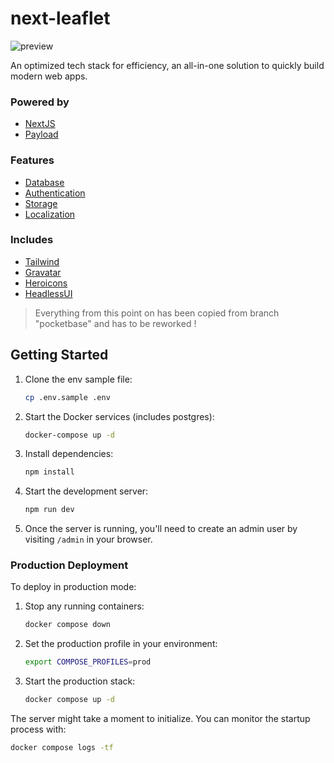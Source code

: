 
# next-leaflet

![preview](https://i.imgur.com/oulW1VO.png)

An optimized tech stack for efficiency, an all-in-one solution to quickly build modern web apps.



### Powered by

- [NextJS](https://nextjs.org)
- [Payload](https://payloadcms.com)



### Features

- [Database](https://payloadcms.com/docs/database/overview)
- [Authentication](https://payloadcms.com/docs/access-control/overview)
- [Storage](https://payloadcms.com/docs/upload/overview)
- [Localization](https://payloadcms.com/docs/configuration/localization#locales)



### Includes

- [Tailwind](https://tailwindcss.com)
- [Gravatar](https://gravatar.com)
- [Heroicons](https://heroicons.com)
- [HeadlessUI](https://headlessui.com)



> Everything from this point on has been copied from branch "pocketbase" and has to be reworked !

## Getting Started

1. Clone the env sample file:
    ```bash
    cp .env.sample .env
    ```

2. Start the Docker services (includes postgres):
    ```bash
    docker-compose up -d
    ```

3. Install dependencies:
    ```bash
    npm install
    ```

4. Start the development server:
    ```bash
    npm run dev
    ```

5. Once the server is running, you'll need to create an admin user by visiting `/admin` in your browser.

### Production Deployment

To deploy in production mode:

1. Stop any running containers:
    ```bash
    docker compose down
    ```

2. Set the production profile in your environment:
    ```bash
    export COMPOSE_PROFILES=prod
    ```

3. Start the production stack:
    ```bash
    docker compose up -d
    ```

The server might take a moment to initialize. You can monitor the startup process with:
```bash
docker compose logs -tf
```
